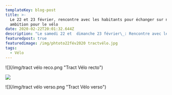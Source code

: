 ```yaml
---
templateKey: blog-post
title: >-
  Le 22 et 23 février, rencontre avec les habitants pour échanger sur notre
  ambition pour le vélo
date: 2020-02-22T20:01:32.644Z
description: "Le samedi 22 et  dimanche 23 février\_: Rencontre avec les habitants au cœur de ville et au marché pour échanger sur une ambition pour le vélo digne de notre ville.\n"
featuredpost: true
featuredimage: /img/phtoto22fév2020 tractvélo.jpg
tags:
  - Vélo
---
```

![](/img/tract vélo reco.png "Tract Vélo recto")

![](/img/DSC_7269.jpg)

![](/img/tract vélo verso.png "Tract Vélo verso")
